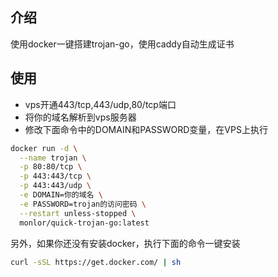 ## 介绍

使用docker一键搭建trojan-go，使用caddy自动生成证书

## 使用

* vps开通443/tcp,443/udp,80/tcp端口
* 将你的域名解析到vps服务器
* 修改下面命令中的DOMAIN和PASSWORD变量，在VPS上执行

```bash
docker run -d \
  --name trojan \
  -p 80:80/tcp \
  -p 443:443/tcp \
  -p 443:443/udp \
  -e DOMAIN=你的域名 \
  -e PASSWORD=trojan的访问密码 \
  --restart unless-stopped \
  monlor/quick-trojan-go:latest
```

另外，如果你还没有安装docker，执行下面的命令一键安装

```bash
curl -sSL https://get.docker.com/ | sh
```